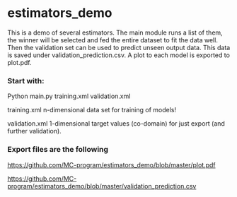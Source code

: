 # estimators_demo

This is a demo of several estimators. The main module runs a list of them, the winner
will be selected and fed the entire dataset to fit the data well.
Then the validation set can be used to predict unseen output data.
This data is saved under validation_prediction.csv.
A plot to each model is exported to plot.pdf.

### Start with:
Python main.py training.xml validation.xml

training.xml n-dimensional data set for training of models!

validation.xml 1-dimensional target values (co-domain) for just export (and further validation).



### Export files are the following

https://github.com/MC-program/estimators_demo/blob/master/plot.pdf

https://github.com/MC-program/estimators_demo/blob/master/validation_prediction.csv

